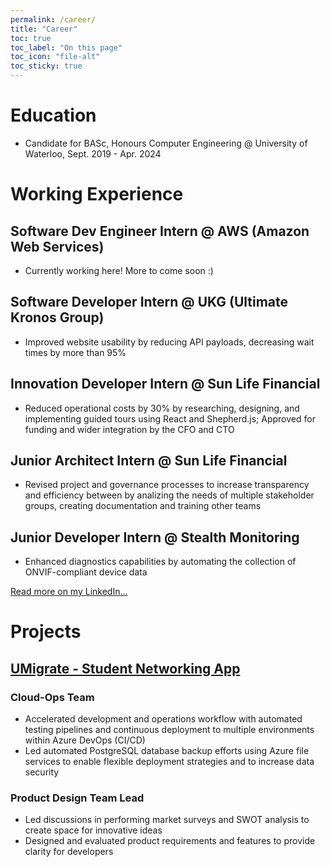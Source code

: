 ```yaml
---
permalink: /career/
title: "Career"
toc: true
toc_label: "On this page"
toc_icon: "file-alt"
toc_sticky: true
---
```


# Education

- Candidate for BASc, Honours Computer Engineering @ University of Waterloo, Sept. 2019 - Apr. 2024

# Working Experience

## Software Dev Engineer Intern @ AWS (Amazon Web Services)

- Currently working here! More to come soon :)

## Software Developer Intern @ UKG (Ultimate Kronos Group)

- Improved website usability by reducing API payloads, decreasing wait times by more than 95%

## Innovation Developer Intern @ Sun Life Financial

- Reduced operational costs by 30% by researching, designing, and implementing guided tours using React and Shepherd.js; Approved for funding and wider integration by the CFO and CTO

## Junior Architect Intern @ Sun Life Financial

- Revised project and governance processes to increase transparency and efficiency between by analizing the needs of multiple stakeholder groups, creating documentation and training other teams

## Junior Developer Intern @ Stealth Monitoring

- Enhanced diagnostics capabilities by automating the collection of ONVIF-compliant device data

[Read more on my LinkedIn...](https://www.linkedin.com/in/andasu/)

# Projects

## [UMigrate - Student Networking App](https://github.com/Team-uMigrate/umigrate/)

### Cloud-Ops Team

- Accelerated development and operations workflow with automated testing pipelines and continuous deployment to multiple environments within Azure DevOps (CI/CD)
- Led automated PostgreSQL database backup efforts using Azure file services to enable flexible deployment strategies and to increase data security

### Product Design Team Lead

- Led discussions in performing market surveys and SWOT analysis to create space for innovative ideas
- Designed and evaluated product requirements and features to provide clarity for developers
